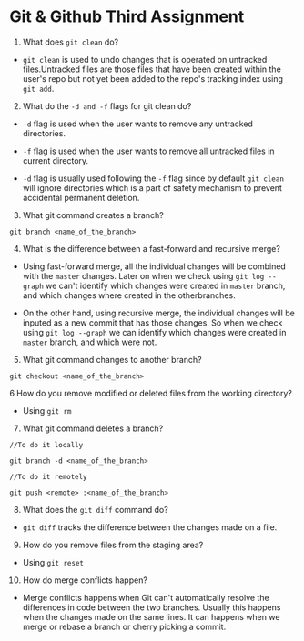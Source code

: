 # Git & Github Third Assignment

1. What does `git clean` do?

- `git clean` is used to undo changes that is operated on untracked files.Untracked files are those files that have been created within the user's repo but not yet been added to the repo's tracking index using `git add`.


2. What do the `-d and -f` flags for git clean do?

- `-d` flag is used when the user wants to remove any untracked directories.

- `-f` flag is used when the user wants to remove all untracked files in current directory.

- `-d` flag is usually used following the `-f` flag since by default `git clean` will ignore directories which is a part of safety mechanism to prevent accidental permanent deletion.


3. What git command creates a branch?
```
git branch <name_of_the_branch>
```

4. What is the difference between a fast-forward and recursive merge?

- Using fast-forward merge, all the individual changes will be combined with the `master` changes. Later on when we check using `git log --graph` we can't identify which changes were created in `master` branch, and which changes where created in the otherbranches.

- On the other hand, using recursive merge, the individual changes will be inputed as a new commit that has those changes. So when we check using `git log --graph` we can identify which changes were created in `master` branch, and which were not.


5. What git command changes to another branch?
```
git checkout <name_of_the_branch>
```

6 How do you remove modified or deleted files from the working directory?

- Using `git rm`


7. What git command deletes a branch?
```
//To do it locally

git branch -d <name_of_the_branch>

//To do it remotely

git push <remote> :<name_of_the_branch>
```


8. What does the `git diff` command do?

- `git diff` tracks the difference between the changes made on a file.


9. How do you remove files from the staging area?

- Using `git reset`


10. How do merge conflicts happen?

- Merge conflicts happens when Git can't automatically resolve the differences in code between the two branches. Usually this happens when the changes made on the same lines. It can happens when we merge or rebase a branch or cherry picking a commit.
